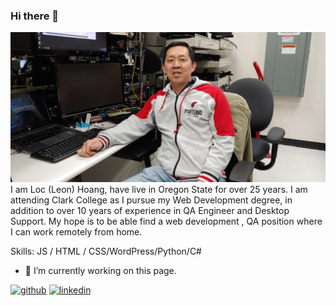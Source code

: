 ### Hi there 👋
![Design and Development](https://github.com/lochoang-web/lochoang-web/blob/main/20190424_130551.jpg)
I am Loc (Leon) Hoang, have live in Oregon State for over 25 years. I am attending Clark College as I pursue my Web Development degree, in addition to over 10 years of experience in QA Engineer and Desktop Support. My hope is to be able find a web development , QA position where I can work remotely from home.


Skills:  JS / HTML / CSS/WordPress/Python/C#

- 🔭 I’m currently working on this page. 


[<img src='https://cdn.jsdelivr.net/npm/simple-icons@3.0.1/icons/github.svg' alt='github' height='40'>](https://github.com/lochoang-web)  [<img src='https://cdn.jsdelivr.net/npm/simple-icons@3.0.1/icons/linkedin.svg' alt='linkedin' height='40'>](https://www.linkedin.com/in/locpdx2@gmail.com/)  

